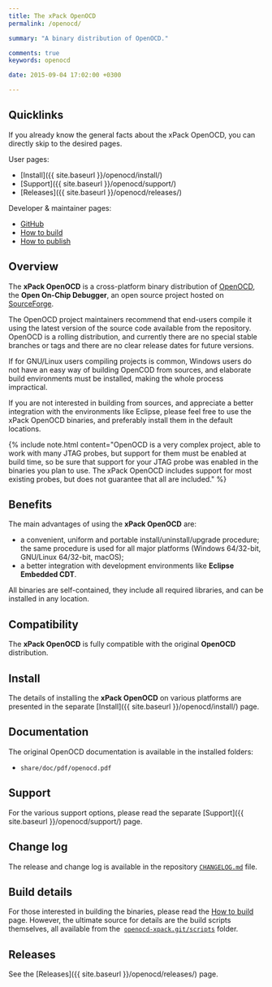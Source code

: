 ```yaml
---
title: The xPack OpenOCD
permalink: /openocd/

summary: "A binary distribution of OpenOCD."

comments: true
keywords: openocd

date: 2015-09-04 17:02:00 +0300

---
```


## Quicklinks

If you already know the general facts about the xPack OpenOCD, you can
directly skip to the desired pages.

User pages:

- [Install]({{ site.baseurl }}/openocd/install/)
- [Support]({{ site.baseurl }}/openocd/support/)
- [Releases]({{ site.baseurl }}/openocd/releases/)

Developer & maintainer pages:

- [GitHub](https://github.com/xpack-dev-tools/openocd-xpack)
- [How to build](https://github.com/xpack-dev-tools/openocd-xpack/blob/xpack/README-BUILD.md)
- [How to publish](https://github.com/xpack-dev-tools/openocd-xpack/blob/xpack/README-RELEASE.md)

## Overview

The **xPack OpenOCD** is a cross-platform binary distribution of
[OpenOCD](http://openocd.org), the **Open On-Chip Debugger**,
an open source project hosted on 
[SourceForge](https://sourceforge.net/projects/openocd/).

The OpenOCD project maintainers recommend that end-users
compile it using the latest version of the source code available from
the repository. OpenOCD is a rolling distribution, and currently
there are no special stable branches or tags
and there are no clear release dates for future versions.

If for GNU/Linux users compiling projects is common, Windows users do not
have an easy way of building OpenCOD from sources, and elaborate build
environments must be installed, making the whole process impractical.

If you are not interested in building from sources, and appreciate a
better integration with the environments like Eclipse, please feel free to use
the xPack OpenOCD binaries, and preferably install them in the default
locations.

{% include note.html content="OpenOCD is a very complex project, able
to work with many JTAG probes, but support for them must be enabled
at build time, so be sure that support for your JTAG probe was
enabled in the binaries you plan to use. The xPack OpenOCD includes
support for most existing probes, but does not guarantee that all are
included." %}

## Benefits

The main advantages of using the **xPack OpenOCD** are:

- a convenient, uniform and portable install/uninstall/upgrade procedure;
  the same procedure is used for all major
  platforms (Windows 64/32-bit, GNU/Linux 64/32-bit, macOS);
- a better integration with development environments
  like **Eclipse Embedded CDT**.

All binaries are self-contained, they include all required libraries,
and can be installed in any location.

## Compatibility

The **xPack OpenOCD** is fully compatible with the original **OpenOCD**
distribution.

## Install

The details of installing the **xPack OpenOCD** on various platforms are
presented in the separate
[Install]({{ site.baseurl }}/openocd/install/) page.

## Documentation

The original OpenOCD documentation is available in the installed folders:

- `share/doc/pdf/openocd.pdf`

## Support

For the various support options, please read the separate
[Support]({{ site.baseurl }}/openocd/support/) page.

## Change log

The release and change log is available in the repository
[`CHANGELOG.md`](https://github.com/xpack-dev-tools/openocd-xpack/blob/xpack/CHANGELOG.md) file.

## Build details

For those interested in building the binaries, please read the
[How to build](https://github.com/xpack-dev-tools/openocd-xpack/blob/xpack/README-BUILD.md)
page.
However, the ultimate source for details are the build scripts themselves,
all available from the 
[`openocd-xpack.git/scripts`](https://github.com/xpack-dev-tools/openocd-xpack/tree/xpack/scripts/)
folder.

## Releases

See the [Releases]({{ site.baseurl }}/openocd/releases/) page.

